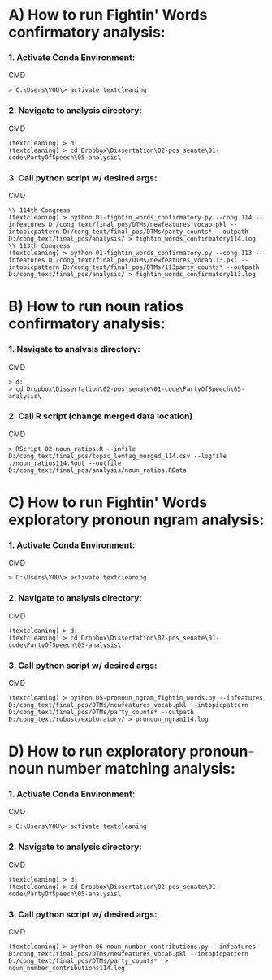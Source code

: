 # A) How to run Fightin' Words confirmatory analysis:

### 1. Activate Conda Environment: 
CMD
```
> C:\Users\YOU\> activate textcleaning 
```

### 2. Navigate to analysis directory:
CMD
```
(textcleaning) > d:
(textcleaning) > cd Dropbox\Dissertation\02-pos_senate\01-code\PartyOfSpeech\05-analysis\
```

### 3. Call python script w/ desired args:
CMD
```
\\ 114th Congress
(textcleaning) > python 01-fightin_words_confirmatory.py --cong 114 --infeatures D:/cong_text/final_pos/DTMs/newfeatures_vocab.pkl --intopicpattern D:/cong_text/final_pos/DTMs/party_counts* --outpath D:/cong_text/final_pos/analysis/ > fightin_words_confirmatory114.log
\\ 113th Congress
(textcleaning) > python 01-fightin_words_confirmatory.py --cong 113 --infeatures D:/cong_text/final_pos/DTMs/newfeatures_vocab113.pkl --intopicpattern D:/cong_text/final_pos/DTMs/113party_counts* --outpath D:/cong_text/final_pos/analysis/ > fightin_words_confirmatory113.log
```



# B) How to run noun ratios confirmatory analysis:


### 1. Navigate to analysis directory:
CMD
```
> d:
> cd Dropbox\Dissertation\02-pos_senate\01-code\PartyOfSpeech\05-analysis\
```

### 2. Call R script (change merged data location)
CMD
```
> RScript 02-noun_ratios.R --infile D:/cong_text/final_pos/topic_lemtag_merged_114.csv --logfile ./noun_ratios114.Rout --outfile D:/cong_text/final_pos/analysis/noun_ratios.RData
```



# C) How to run Fightin' Words exploratory pronoun ngram analysis:

### 1. Activate Conda Environment: 
CMD
```
> C:\Users\YOU\> activate textcleaning 
```

### 2. Navigate to analysis directory:
CMD
```
(textcleaning) > d:
(textcleaning) > cd Dropbox\Dissertation\02-pos_senate\01-code\PartyOfSpeech\05-analysis\
```

### 3. Call python script w/ desired args:
CMD
```
(textcleaning) > python 05-pronoun_ngram_fightin_words.py --infeatures D:/cong_text/final_pos/DTMs/newfeatures_vocab.pkl --intopicpattern D:/cong_text/final_pos/DTMs/party_counts* --outpath D:/cong_text/robust/exploratory/ > pronoun_ngram114.log
```


# D) How to run exploratory pronoun-noun number matching analysis:

### 1. Activate Conda Environment: 
CMD
```
> C:\Users\YOU\> activate textcleaning 
```

### 2. Navigate to analysis directory:
CMD
```
(textcleaning) > d:
(textcleaning) > cd Dropbox\Dissertation\02-pos_senate\01-code\PartyOfSpeech\05-analysis\
```

### 3. Call python script w/ desired args:
CMD
```
(textcleaning) > python 06-noun_number_contributions.py --infeatures D:/cong_text/final_pos/DTMs/newfeatures_vocab.pkl --intopicpattern D:/cong_text/final_pos/DTMs/party_counts*  > noun_number_contributions114.log
```